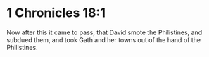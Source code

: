 # 1 Chronicles 18:1

Now after this it came to pass, that David smote the Philistines, and subdued them, and took Gath and her towns out of the hand of the Philistines.